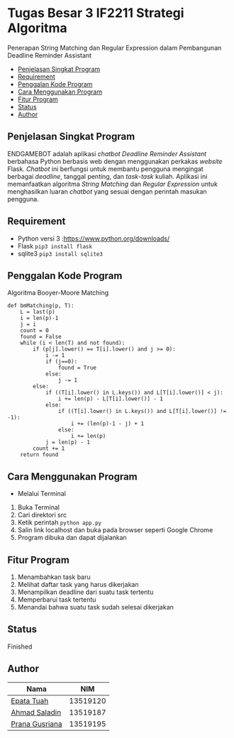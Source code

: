 # Tugas Besar 3 IF2211 Strategi Algoritma
Penerapan String Matching dan Regular Expression dalam Pembangunan Deadline Reminder Assistant
* [Penjelasan Singkat Program](#penjelasan-singkat-program)
* [Requirement](#requirement)
* [Penggalan Kode Program](#penggalan-kode-program)
* [Cara Menggunakan Program](#cara-menggunakan-program)
* [Fitur Program](#fitur-program)
* [Status](#status)
* [Author](#author)

## Penjelasan Singkat Program
ENDGAMEBOT adalah aplikasi *chatbot Deadline Reminder Assistant* berbahasa Python berbasis web dengan menggunakan perkakas *website* Flask. *Chatbot* ini berfungsi untuk membantu pengguna mengingat berbagai *deadline*, tanggal penting, dan *task*-*task* kuliah. Aplikasi ini memanfaatkan algoritma *String Matching* dan *Regular Expression* untuk menghasilkan luaran *chatbot* yang sesuai dengan perintah masukan pengguna.

## Requirement
- Python versi 3 :https://www.python.org/downloads/
- Flask
`pip3 install flask`
- sqlite3
`pip3 install sqlite3`

## Penggalan Kode Program
Algoritma Booyer-Moore Matching
```
def bmMatching(p, T):
    L = last(p)
    i = len(p)-1
    j = i
    count = 0
    found = False
    while (i < len(T) and not found):
        if (p[j].lower() == T[i].lower() and j >= 0):
            i -= 1
            if (j==0):
                found = True
            else:
                j -= 1
        else:
            if ((T[i].lower() in L.keys()) and L[T[i].lower()] < j):
                i += len(p) - L[T[i].lower()] - 1
            else:
                if ((T[i].lower() in L.keys()) and L[T[i].lower()] != -1):
                    i += (len(p)-1 - j) + 1
                else:
                    i += len(p)
            j = len(p) - 1
        count += 1
    return found
```

## Cara Menggunakan Program
* Melalui Terminal
1. Buka Terminal
2. Cari direktori src
3. Ketik perintah `python app.py`
4. Salin link localhost dan buka pada browser seperti Google Chrome
5. Program dibuka dan dapat dijalankan

## Fitur Program
1. Menambahkan task baru
2. Melihat daftar task yang harus dikerjakan
3. Menampilkan deadline dari suatu task tertentu
4. Memperbarui task tertentu
5. Menandai bahwa suatu task sudah selesai dikerjakan

## Status
Finished

## Author
| Nama | NIM |
|------|-----|
| [Epata Tuah](https://github.com/epata) | 13519120 |
| [Ahmad Saladin](https://github.com/Saladin21) | 13519187 |
| [Prana Gusriana](https://github.com/pranagusriana) | 13519195|
